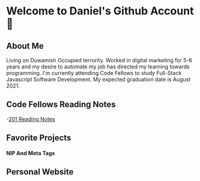 # Welcome to Daniel's Github Account :triumph:
## About Me 
Living on Duwamish Occupied terrority. 
Worked in digital marketing for 5-6 years and my desire to automate my job has directed my learning towards programming. I'm currently attending Code Fellows to study Full-Stack Javascript Software Development. My expected graduation date is August 2021. 

## Code Fellows Reading Notes
-[201 Reading Notes](https://www.danielhaugen22.github.io/reading-notes)


## Favorite Projects

#### NlP And Meta Tags

## Personal Website

